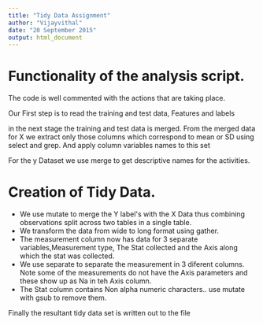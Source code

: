 ```yaml
---
title: "Tidy Data Assignment"
author: "Vijayvithal"
date: "20 September 2015"
output: html_document
---
```


# Functionality of the analysis script.

The code is well commented with the actions that are taking place.

Our First step is to read the training and test data, Features and labels 

in the next stage the training and test data is merged.
From the merged data for X we extract only those columns which correspond to mean or SD using select and grep. And apply column variables names to this set

For the y Dataset we use merge to get descriptive names for the activities.

# Creation of Tidy Data.

* We use mutate to merge the Y label's with the X Data thus combining observations split across two tables in a single table.
* We transform the data from wide to long format using gather.
* The measurement column now has data for 3 separate variables,Measurement type, The Stat collected and the Axis along which the stat was collected.
 * We use separate to separate the measurement in 3 diferent columns. Note some of the measurements do not have the Axis parameters and these show up as Na in teh Axis column.
* The Stat column contains Non alpha numeric characters.. use mutate with gsub to remove them.

Finally the resultant tidy data set is written out to the file